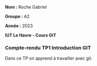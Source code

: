 **Nom :** Roche Gabriel

**Groupe :** A2

**Année :** 2023

**IUT Le Havre - Cours GIT**

### Compte-rendu TP1 Introduction GIT

Dans ce TP on apprend à travailler avec git.